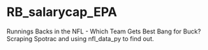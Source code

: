 # RB_salarycap_EPA
Runnings Backs in the NFL - Which Team Gets Best Bang for Buck? Scraping Spotrac and using nfl_data_py to find out.
